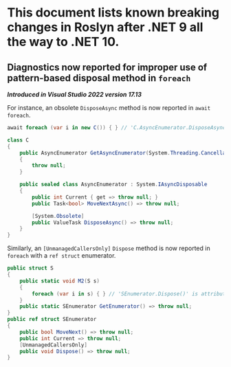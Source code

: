 # This document lists known breaking changes in Roslyn after .NET 9 all the way to .NET 10.

## Diagnostics now reported for improper use of pattern-based disposal method in `foreach`

***Introduced in Visual Studio 2022 version 17.13***

For instance, an obsolete `DisposeAsync` method is now reported in `await foreach`.
```csharp
await foreach (var i in new C()) { } // 'C.AsyncEnumerator.DisposeAsync()' is obsolete

class C
{
    public AsyncEnumerator GetAsyncEnumerator(System.Threading.CancellationToken token = default)
    {
        throw null;
    }

    public sealed class AsyncEnumerator : System.IAsyncDisposable
    {
        public int Current { get => throw null; }
        public Task<bool> MoveNextAsync() => throw null;

        [System.Obsolete]
        public ValueTask DisposeAsync() => throw null;
    }
}
```

Similarly, an `[UnmanagedCallersOnly]` `Dispose` method is now reported in `foreach` with a `ref struct` enumerator.
```csharp
public struct S
{
    public static void M2(S s)
    {
        foreach (var i in s) { } // 'SEnumerator.Dispose()' is attributed with 'UnmanagedCallersOnly' and cannot be called directly.
    }
    public static SEnumerator GetEnumerator() => throw null;
}
public ref struct SEnumerator
{
    public bool MoveNext() => throw null;
    public int Current => throw null;
    [UnmanagedCallersOnly]
    public void Dispose() => throw null;
}
```
